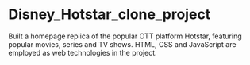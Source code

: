 # Disney_Hotstar_clone_project
Built a homepage replica of the popular OTT platform Hotstar, featuring popular movies, series and TV shows.
HTML, CSS and JavaScript are employed as web technologies in the project.
